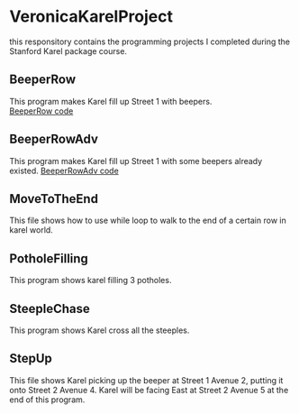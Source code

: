 # VeronicaKarelProject
this responsitory contains the programming projects I completed during the Stanford Karel package course.

## BeeperRow
  This program makes Karel fill up Street 1 with beepers.\
  [BeeperRow code](https://github.com/veronica-python/VeronicaKarelProject/blob/main/BeeperRow.py)
  
## BeeperRowAdv
  This program makes Karel fill up Street 1 with some beepers already existed.
  [BeeperRowAdv code](https://github.com/veronica-python/VeronicaKarelProject/blob/main/BeeperRowAdv.py)
  
## MoveToTheEnd
  This file shows how to use while loop to walk to the end of a certain row in karel world.
## PotholeFilling
  This program shows karel filling 3 potholes.
## SteepleChase
  This program shows Karel cross all the steeples.
## StepUp
  This file shows Karel picking up the beeper at Street 1 Avenue 2, putting it onto Street 2 Avenue 4. Karel will be facing East at Street 2 Avenue 5 at the end of this program.
